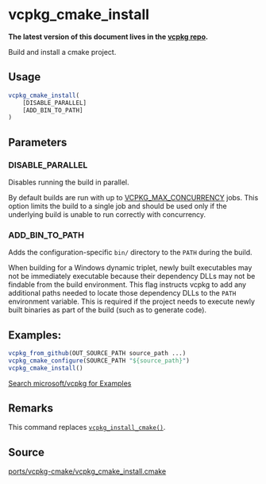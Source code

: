 # vcpkg_cmake_install

**The latest version of this document lives in the [vcpkg repo](https://github.com/Microsoft/vcpkg/blob/master/docs/maintainers/vcpkg_cmake_install.md).**

Build and install a cmake project.

## Usage

```cmake
vcpkg_cmake_install(
    [DISABLE_PARALLEL]
    [ADD_BIN_TO_PATH]
)
```

## Parameters

### DISABLE_PARALLEL
Disables running the build in parallel.

By default builds are run with up to [VCPKG_MAX_CONCURRENCY](../users/config-environment.md#vcpkgmaxconcurrency) jobs. This option limits the build to a single job and should be used only if the underlying build is unable to run correctly with concurrency.

### ADD_BIN_TO_PATH
Adds the configuration-specific `bin/` directory to the `PATH` during the build.

When building for a Windows dynamic triplet, newly built executables may not be immediately executable because their dependency DLLs may not be findable from the build environment. This flag instructs vcpkg to add any additional paths needed to locate those dependency DLLs to the `PATH` environment variable. This is required if the project needs to execute newly built binaries as part of the build (such as to generate code).

## Examples:

```cmake
vcpkg_from_github(OUT_SOURCE_PATH source_path ...)
vcpkg_cmake_configure(SOURCE_PATH "${source_path}")
vcpkg_cmake_install()
```

[Search microsoft/vcpkg for Examples](https://github.com/microsoft/vcpkg/search?q=vcpkg_cmake_install+path%3A%2Fports)

## Remarks

This command replaces [`vcpkg_install_cmake()`](vcpkg_install_cmake.md).

## Source
[ports/vcpkg-cmake/vcpkg\_cmake\_install.cmake](https://github.com/Microsoft/vcpkg/blob/master/ports/vcpkg-cmake/vcpkg_cmake_install.cmake)
